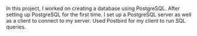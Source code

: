 In this project, I worked on creating a database using PostgreSQL. After setting up PostgreSQL for the first time. I set up a PostgreSQL server as well as a client to connect to my server. Used Postbird for my client to run  SQL queries.
